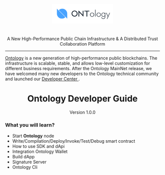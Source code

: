 
<p align="center">
  <img
    src="https://raw.githubusercontent.com/ontio/documentation/master/zh-CN/Ontology_CH.png"
    width="200px"
  >
</p>
<h1 align="center"></h1>
<p align="center">
  A New High-Performance Public Chain Infrastructure & A Distributed Trust Collaboration Platform
</p>

---



[Ontology](https://ont.io/#/) is a new generation of high-performance public blockchains. The infrastructure is scalable, stable, and allows low-level customization for different business requirements. After the Ontology MainNet release, we have welcomed many new developers to the Ontology technical community and launched our [Developer Center ](https://bounty.ont.io/index.php/index/developer).

<h1 align="center">Ontology Developer Guide</h1>

<p align="center" class="version">Version 1.0.0 </p> 

### What you will learn?

* Start **Ontology** node
* Write/Compilation/Deploy/Invoke/Test/Debug smart contract
* How to use SDK and dApi
* Integration Ontology Wallet
* Build dApp
* Signature Server
* Ontology Cli